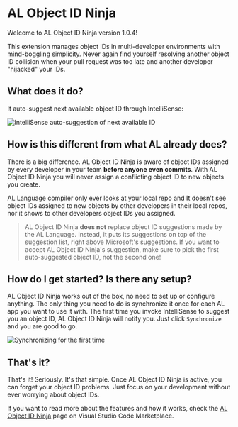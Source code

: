 # AL Object ID Ninja

Welcome to AL Object ID Ninja version 1.0.4!

This extension manages object IDs in multi-developer environments with mind-boggling simplicity.
Never again find yourself resolving another object ID collision when your pull request was too
late and another developer "hijacked" your IDs.

## What does it do?

It auto-suggest next available object ID through IntelliSense:

![IntelliSense auto-suggestion of next available ID](https://raw.githubusercontent.com/vjekob/al-objid/master/doc/images/intellisense-2.gif)

## How is this different from what AL already does?

There is a big difference. AL Object ID Ninja is aware of object IDs assigned by every
developer in your team **before anyone even commits**. With AL Object ID Ninja you will
never assign a conflicting object ID to new objects you create.

AL Language compiler only ever looks at your local repo and It doesn't see object IDs
assigned to new objects by other developers in their local repos, nor it shows to other
developers object IDs you assigned.

> AL Object ID Ninja **does not** replace object ID suggestions made by the AL Language.
Instead, it puts its suggestions on top of the suggestion list, right above Microsoft's suggestions. If you want to accept AL Object ID Ninja's suggestion, make sure to pick
the first auto-suggested object ID, not the second one! 

## How do I get started? Is there any setup?

AL Object ID Ninja works out of the box, no need to set up or configure anything. The
only thing you need to do is synchronize it once for each AL app you want to use it with.
The first time you invoke IntelliSense to suggest you an object ID, AL Object ID Ninja
will notify you. Just click `Synchronize` and you are good to go.

![Synchronizing for the first time](https://raw.githubusercontent.com/vjekob/al-objid/master/doc/images/getting-started-2.gif)

## That's it?

That's it! Seriously. It's that simple. Once AL Object ID Ninja is active, you can forget
your object ID problems. Just focus on your development without ever worrying about object
IDs.

If you want to read more about the features and how it works, check the [AL Object ID
Ninja](https://marketplace.visualstudio.com/items?itemName=vjeko.vjeko-al-objid)
page on Visual Studio Code Marketplace.